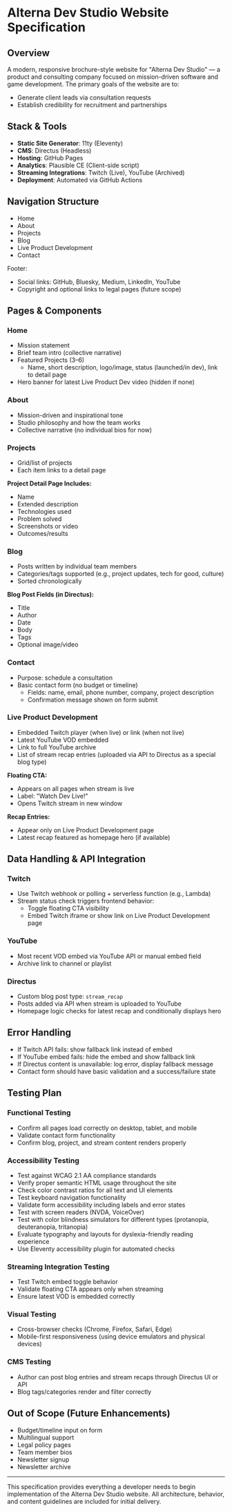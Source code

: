 # Alterna Dev Studio Website Specification

## Overview
A modern, responsive brochure-style website for "Alterna Dev Studio" — a product and consulting company focused on mission-driven software and game development. The primary goals of the website are to:
- Generate client leads via consultation requests
- Establish credibility for recruitment and partnerships

## Stack & Tools
- **Static Site Generator**: 11ty (Eleventy)
- **CMS**: Directus (Headless)
- **Hosting**: GitHub Pages
- **Analytics**: Plausible CE (Client-side script)
- **Streaming Integrations**: Twitch (Live), YouTube (Archived)
- **Deployment**: Automated via GitHub Actions

## Navigation Structure
- Home
- About
- Projects
- Blog
- Live Product Development
- Contact

Footer:
- Social links: GitHub, Bluesky, Medium, LinkedIn, YouTube
- Copyright and optional links to legal pages (future scope)

## Pages & Components

### Home
- Mission statement
- Brief team intro (collective narrative)
- Featured Projects (3–6)
  - Name, short description, logo/image, status (launched/in dev), link to detail page
- Hero banner for latest Live Product Dev video (hidden if none)

### About
- Mission-driven and inspirational tone
- Studio philosophy and how the team works
- Collective narrative (no individual bios for now)

### Projects
- Grid/list of projects
- Each item links to a detail page

**Project Detail Page Includes:**
- Name
- Extended description
- Technologies used
- Problem solved
- Screenshots or video
- Outcomes/results

### Blog
- Posts written by individual team members
- Categories/tags supported (e.g., project updates, tech for good, culture)
- Sorted chronologically

**Blog Post Fields (in Directus):**
- Title
- Author
- Date
- Body
- Tags
- Optional image/video

### Contact
- Purpose: schedule a consultation
- Basic contact form (no budget or timeline)
  - Fields: name, email, phone number, company, project description
  - Confirmation message shown on form submit

### Live Product Development
- Embedded Twitch player (when live) or link (when not live)
- Latest YouTube VOD embedded
- Link to full YouTube archive
- List of stream recap entries (uploaded via API to Directus as a special blog type)

**Floating CTA:**
- Appears on all pages when stream is live
- Label: "Watch Dev Live!"
- Opens Twitch stream in new window

**Recap Entries:**
- Appear only on Live Product Development page
- Latest recap featured as homepage hero (if available)

## Data Handling & API Integration

### Twitch
- Use Twitch webhook or polling + serverless function (e.g., Lambda)
- Stream status check triggers frontend behavior:
  - Toggle floating CTA visibility
  - Embed Twitch iframe or show link on Live Product Development page

### YouTube
- Most recent VOD embed via YouTube API or manual embed field
- Archive link to channel or playlist

### Directus
- Custom blog post type: `stream_recap`
- Posts added via API when stream is uploaded to YouTube
- Homepage logic checks for latest recap and conditionally displays hero

## Error Handling
- If Twitch API fails: show fallback link instead of embed
- If YouTube embed fails: hide the embed and show fallback link
- If Directus content is unavailable: log error, display fallback message
- Contact form should have basic validation and a success/failure state

## Testing Plan

### Functional Testing
- Confirm all pages load correctly on desktop, tablet, and mobile
- Validate contact form functionality
- Confirm blog, project, and stream content renders properly

### Accessibility Testing
- Test against WCAG 2.1 AA compliance standards
- Verify proper semantic HTML usage throughout the site
- Check color contrast ratios for all text and UI elements
- Test keyboard navigation functionality
- Validate form accessibility including labels and error states
- Test with screen readers (NVDA, VoiceOver)
- Test with color blindness simulators for different types (protanopia, deuteranopia, tritanopia)
- Evaluate typography and layouts for dyslexia-friendly reading experience
- Use Eleventy accessibility plugin for automated checks

### Streaming Integration Testing
- Test Twitch embed toggle behavior
- Validate floating CTA appears only when streaming
- Ensure latest VOD is embedded correctly

### Visual Testing
- Cross-browser checks (Chrome, Firefox, Safari, Edge)
- Mobile-first responsiveness (using device emulators and physical devices)

### CMS Testing
- Author can post blog entries and stream recaps through Directus UI or API
- Blog tags/categories render and filter correctly

## Out of Scope (Future Enhancements)
- Budget/timeline input on form
- Multilingual support
- Legal policy pages
- Team member bios
- Newsletter signup
- Newsletter archive

---
This specification provides everything a developer needs to begin implementation of the Alterna Dev Studio website. All architecture, behavior, and content guidelines are included for initial delivery.
